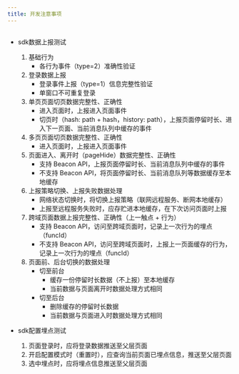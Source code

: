 ```yaml
---
title: 开发注意事项
---
```


## 

+ sdk数据上报测试
    1. 基础行为
        + 各行为事件（type=2）准确性验证
    2. 登录数据上报
        + 登录事件上报（type=1）信息完整性验证
        + 单窗口不可重复登录
    3. 单页页面切页数据完整性、正确性
        + 进入页面时，上报进入页面事件
        + 切页时（hash: path + hash，history: path），上报页面停留时长、进入下一页面、当前消息队列中缓存的事件
    4. 多页页面切页数据完整性、正确性
        + 进入页面时，上报进入页面事件
    5. 页面进入、离开时（pageHide）数据完整性、正确性
        + 支持 Beacon API，上报页面停留时长、当前消息队列中缓存的事件
        + 不支持 Beacon API，将页面停留时长、当前消息队列等数据缓存至本地缓存
    5. 上报策略切换、上报失败数据处理
        + 网络状态切换时，将切换上报策略（联网远程服务、断网本地缓存）
        + 上报至远程服务失败时，应存贮进本地缓存，在下次访问页面时上报
    6. 跨域页面数据上报完整性、正确性（上一触点 + 行为）
        + 支持 Beacon API，访问至跨域页面时，记录上一次行为的埋点（funcId）
        + 不支持 Beacon API，访问至跨域页面时，上报上一页面缓存的行为，记录上一次行为的埋点（funcId）
    7. 页面前、后台切换的数据处理
        + 切至前台
            + 缓存一份停留时长数据（不上报）至本地缓存
            + 当前数据与页面离开时数据处理方式相同
        + 切至后台
            + 删除缓存的停留时长数据
            + 当前数据与页面进入时数据处理方式相同

+ sdk配置埋点测试
    1. 页面登录时，应将登录数据推送至父层页面
    2. 开启配置模式时（重置时），应查询当前页面已埋点信息，推送至父层页面
    3. 选中埋点时，应将埋点信息推送至父层页面
